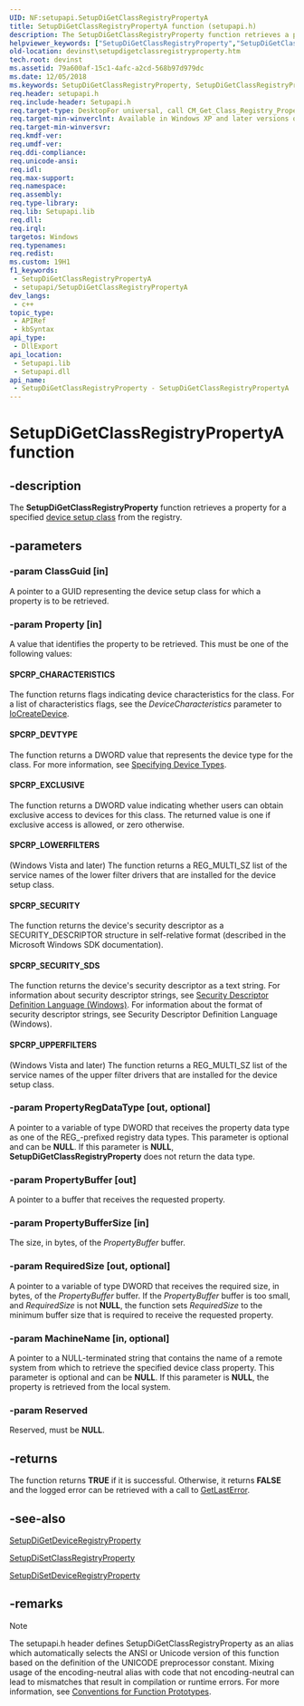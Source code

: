 ```yaml
---
UID: NF:setupapi.SetupDiGetClassRegistryPropertyA
title: SetupDiGetClassRegistryPropertyA function (setupapi.h)
description: The SetupDiGetClassRegistryProperty function retrieves a property for a specified device setup class from the registry. (ANSI)
helpviewer_keywords: ["SetupDiGetClassRegistryProperty","SetupDiGetClassRegistryProperty function [Device and Driver Installation]","SetupDiGetClassRegistryPropertyA","SetupDiGetClassRegistryPropertyW","devinst.setupdigetclassregistryproperty","di-rtns_98a6c47a-6fb5-4752-9f0e-23ad00f4e5f2.xml","setupapi/SetupDiGetClassRegistryProperty"]
old-location: devinst\setupdigetclassregistryproperty.htm
tech.root: devinst
ms.assetid: 79a600af-15c1-4afc-a2cd-568b97d979dc
ms.date: 12/05/2018
ms.keywords: SetupDiGetClassRegistryProperty, SetupDiGetClassRegistryProperty function [Device and Driver Installation], SetupDiGetClassRegistryPropertyA, SetupDiGetClassRegistryPropertyW, devinst.setupdigetclassregistryproperty, di-rtns_98a6c47a-6fb5-4752-9f0e-23ad00f4e5f2.xml, setupapi/SetupDiGetClassRegistryProperty
req.header: setupapi.h
req.include-header: Setupapi.h
req.target-type: DesktopFor universal, call CM_Get_Class_Registry_Property
req.target-min-winverclnt: Available in Windows XP and later versions of Windows.
req.target-min-winversvr: 
req.kmdf-ver: 
req.umdf-ver: 
req.ddi-compliance: 
req.unicode-ansi: 
req.idl: 
req.max-support: 
req.namespace: 
req.assembly: 
req.type-library: 
req.lib: Setupapi.lib
req.dll: 
req.irql: 
targetos: Windows
req.typenames: 
req.redist: 
ms.custom: 19H1
f1_keywords:
 - SetupDiGetClassRegistryPropertyA
 - setupapi/SetupDiGetClassRegistryPropertyA
dev_langs:
 - c++
topic_type:
 - APIRef
 - kbSyntax
api_type:
 - DllExport
api_location:
 - Setupapi.lib
 - Setupapi.dll
api_name:
 - SetupDiGetClassRegistryProperty - SetupDiGetClassRegistryPropertyA
---
```


# SetupDiGetClassRegistryPropertyA function


## -description

The <b>SetupDiGetClassRegistryProperty</b> function retrieves a property for a specified <a href="/windows-hardware/drivers/install/overview-of-device-setup-classes">device setup class</a> from the registry.

## -parameters

### -param ClassGuid [in]

A pointer to a GUID representing the device setup class for which a property is to be retrieved.

### -param Property [in]

A value that identifies the property to be retrieved. This must be one of the following values:





#### SPCRP_CHARACTERISTICS

The function returns flags indicating device characteristics for the class. For a list of characteristics flags, see the <i>DeviceCharacteristics</i> parameter to <a href="/windows-hardware/drivers/ddi/content/wdm/nf-wdm-iocreatedevice">IoCreateDevice</a>.



#### SPCRP_DEVTYPE

The function returns a DWORD value that represents the device type for the class. For more information, see <a href="/windows-hardware/drivers/kernel/specifying-device-types">Specifying Device Types</a>.



#### SPCRP_EXCLUSIVE

The function returns a DWORD value indicating whether users can obtain exclusive access to devices for this class. The returned value is one if exclusive access is allowed, or zero otherwise.



#### SPCRP_LOWERFILTERS

(Windows Vista and later) The function returns a REG_MULTI_SZ list of the service names of the lower filter drivers that are installed for the device setup class.



#### SPCRP_SECURITY

The function returns the device's security descriptor as a SECURITY_DESCRIPTOR structure in self-relative format (described in the Microsoft Windows SDK documentation).



#### SPCRP_SECURITY_SDS

The function returns the device's security descriptor as a text string. For information about security descriptor strings, see <a href="/windows/desktop/SecAuthZ/security-descriptor-definition-language">Security Descriptor Definition Language (Windows)</a>. For information about the format of security descriptor strings, see Security Descriptor Definition Language (Windows).



#### SPCRP_UPPERFILTERS

(Windows Vista and later) The function returns a REG_MULTI_SZ list of the service names of the upper filter drivers that are installed for the device setup class.

### -param PropertyRegDataType [out, optional]

A pointer to a variable of type DWORD that receives the property data type as one of the REG_-prefixed registry data types. This parameter is optional and can be <b>NULL</b>. If this parameter is <b>NULL</b>, <b>SetupDiGetClassRegistryProperty</b> does not return the data type.

### -param PropertyBuffer [out]

A pointer to a buffer that receives the requested property.

### -param PropertyBufferSize [in]

The size, in bytes, of the <i>PropertyBuffer </i> buffer.

### -param RequiredSize [out, optional]

A pointer to a variable of type DWORD that receives the required size, in bytes, of the <i>PropertyBuffer </i> buffer. If the <i>PropertyBuffer</i> buffer is too small, and <i>RequiredSize</i> is not <b>NULL</b>, the function sets <i>RequiredSize</i> to the minimum buffer size that is required to receive the requested property.

### -param MachineName [in, optional]

A pointer to a NULL-terminated string that contains the name of a remote system from which to retrieve the specified device class property. This parameter is optional and can be <b>NULL</b>. If this parameter is <b>NULL</b>, the property is retrieved from the local system.

### -param Reserved

Reserved, must be <b>NULL</b>.

## -returns

The function returns <b>TRUE</b> if it is successful. Otherwise, it returns <b>FALSE</b> and the logged error can be retrieved with a call to <a href="/windows/win32/api/errhandlingapi/nf-errhandlingapi-getlasterror">GetLastError</a>.

## -see-also

<a href="/windows/desktop/api/setupapi/nf-setupapi-setupdigetdeviceregistrypropertya">SetupDiGetDeviceRegistryProperty</a>



<a href="/windows/desktop/api/setupapi/nf-setupapi-setupdisetclassregistrypropertya">SetupDiSetClassRegistryProperty</a>



<a href="/windows/desktop/api/setupapi/nf-setupapi-setupdisetdeviceregistrypropertya">SetupDiSetDeviceRegistryProperty</a>

## -remarks

> [!NOTE]
> The setupapi.h header defines SetupDiGetClassRegistryProperty as an alias which automatically selects the ANSI or Unicode version of this function based on the definition of the UNICODE preprocessor constant. Mixing usage of the encoding-neutral alias with code that not encoding-neutral can lead to mismatches that result in compilation or runtime errors. For more information, see [Conventions for Function Prototypes](/windows/win32/intl/conventions-for-function-prototypes).
